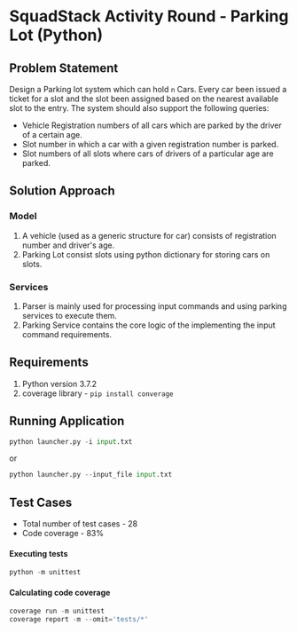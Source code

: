 # SquadStack Activity Round - Parking Lot (Python)

## Problem Statement
Design a Parking lot system which can hold `n` Cars. Every car been issued a ticket for a slot and the slot been assigned based on the nearest available slot to the entry. The system should also support the following queries:

- Vehicle Registration numbers of all cars which are parked by the driver of a certain age.
- Slot number in which a car with a given registration number is parked.
- Slot numbers of all slots where cars of drivers of a particular age are parked.

## Solution Approach
### Model
1. A vehicle (used as a generic structure for car) consists of registration number and driver's age.
2. Parking Lot consist slots using python dictionary for storing cars on slots.

### Services
1. Parser is mainly used for processing input commands and using parking services to execute them.
2. Parking Service contains the core logic of the implementing the input command requirements.

## Requirements
1. Python version 3.7.2
2. coverage library - ```pip install converage```

## Running Application
```python
python launcher.py -i input.txt
```
or
```python
python launcher.py --input_file input.txt
```

## Test Cases
- Total number of test cases - 28
- Code coverage - 83%

#### Executing tests
```python
python -m unittest
```

#### Calculating code coverage
```python
coverage run -m unittest
coverage report -m --omit='tests/*'
```
